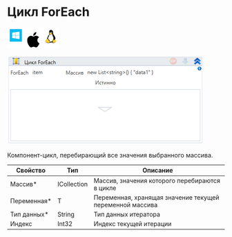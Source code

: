 # Цикл ForEach

![](<../../../.gitbook/assets/image (100) (1) (1) (1) (1) (2) (2).png>)

![](<../../../.gitbook/assets/image (33).png>)

Компонент-цикл, перебирающий все значения выбранного массива.

| Свойство     | Тип         | Описание                                                 |
| ------------ | ----------- | -------------------------------------------------------- |
| Массив\*     | ICollection | Массив, значения которого перебираются в цикле           |
| Переменная\* | T           | Переменная, хранящая значение текущей переменной массива |
| Тип данных\* | String      | Тип данных итератора                                     |
| Индекс       | Int32       | Индекс текущей итерации                                  |
